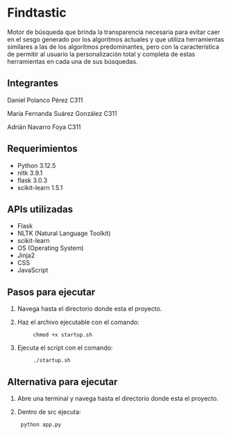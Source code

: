 # Findtastic

Motor de búsqueda que brinda la transparencia necesaria para evitar caer en el sesgo generado por los algoritmos actuales y que utiliza herramientas similares a las de los algoritmos predominantes, pero con la característica de permitir al usuario la personalización total y completa de estas herramientas en cada una de sus búsquedas.

## Integrantes 

Daniel Polanco Pérez C311

María Fernanda Suárez González C311

Adrián Navarro Foya C311

## Requerimientos
* Python 3.12.5
* nltk 3.9.1
* flask 3.0.3
* scikit-learn 1.5.1

## APIs utilizadas
* Flask
* NLTK (Natural Language Toolkit)
* scikit-learn
* OS (Operating System)
* Jinja2
* CSS
* JavaScript

## Pasos para ejecutar
1. Navega hasta el directorio donde esta el proyecto.
2. Haz el archivo ejecutable con el comando:

            chmod +x startup.sh
3. Ejecuta el script con el comando:

            ./startup.sh

## Alternativa para ejecutar
1. Abre una terminal y navega hasta el directorio donde esta el proyecto.
2. Dentro de src ejecuta:

        python app.py




